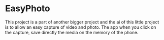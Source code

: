 # EasyPhoto
This project is a part of another bigger project and the ai of this little project is to allow an easy capture of video and photo.
The app when you click on the capture, save directly the media on the memory of the phone.
